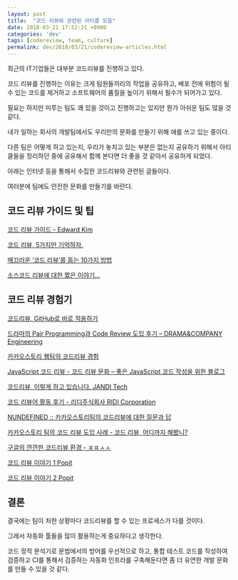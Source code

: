 ```yaml
---
layout: post
title:  "코드 리뷰와 관련된 아티클 모음"
date: 2018-03-21 17:52:21 +0900
categories: 'dev'
tags: [codereview, team, culture]
permalink: dev/2018/03/21/codereview-articles.html
---
```


최근의 IT기업들은 대부분 코드리뷰를 진행하고 있다.

코드 리뷰를 진행하는 이유는 크게 팀원들끼리의 작업을 공유하고, 배포 전에 위험이 될 수 있는 코드를 제거하고 소프트웨어의 품질을 높이기 위해서 필수가 되어가고 있다.

필요는 하지만 미루는 팀도 꽤 있을 것이고 진행하고는 있지만 뭔가 아쉬운 팀도 많을 것 같다.

내가 일하는 회사의 개발팀에서도 우리만의 문화를 만들기 위해 애를 쓰고 있는 중이다.

다른 팀은 어떻게 하고 있는지, 우리가 놓치고 있는 부분은 없는지 공유하기 위해서 아티클들을 정리하던 중에 공유해서 함께 본다면 더 좋을 것 같아서 공유하게 되었다.

아래는 인터넷 등을 통해서 수집한 코드리뷰와 관련된 글들이다.

여러분에 팀에도 안전한 문화를 만들기를 바란다.

## 코드 리뷰 가이드 및 팁

[코드 리뷰 가이드 - Edward Kim](http://www.haruair.com/blog/3116)

[코드 리뷰, 5가지만 기억하자.](https://silentsoft.kr/archives/20)

[매끄러운 ‘코드 리뷰’를 돕는 10가지 방법](http://www.bloter.net/archives/238819)

[소스코드 리뷰에 대한 짧은 이야기...](https://brunch.co.kr/@supims/11)

## 코드 리뷰 경험기

[코드리뷰, GitHub로 바로 적용하기](https://academy.realm.io/kr/posts/codereview-howto/)

[드라마의 Pair Programming과 Code Review 도입 후기 – DRAMA&COMPANY Engineering](http://blog.dramancompany.com/2016/05/%EB%93%9C%EB%9D%BC%EB%A7%88%EC%9D%98-pair-programming%EA%B3%BC-code-review-%EB%8F%84%EC%9E%85-%ED%9B%84%EA%B8%B0/)

[카카오스토리 웹팀의 코드리뷰 경험](https://www.slideshare.net/OhgyunAhn/ss-61189141)

[JavaScript 코드 리뷰 - 코드 리뷰 문화 – 좋은 JavaScript 코드 작성을 위한 블로그](https://cimfalab.github.io/deepscan/2016/08/code-review-1)

[코드리뷰, 이렇게 하고 있습니다. JANDI Tech](https://tosslab.github.io/codereview/2015/12/18/%EC%BD%94%EB%93%9C%EB%A6%AC%EB%B7%B0-%EC%9D%B4%EB%A0%87%EA%B2%8C-%ED%95%98%EA%B3%A0-%EC%9E%88%EB%8B%A4.html)

[코드 리뷰어 활동 후기 - 리디주식회사 RIDI Corporation](https://www.ridicorp.com/blog/2017/06/26/code-review/)

[NUNDEFINED :: 카카오스토리팀의 코드리뷰에 대한 질문과 답](http://blog.nundefined.com/62)

[카카오스토리 팀의 코드 리뷰 도입 사례 - 코드 리뷰, 어디까지 해봤니?](http://tech.kakao.com/2016/02/04/code-review/)

[구글의 깐깐한 코드리뷰 환경 - ㅍㅍㅅㅅ](http://ppss.kr/archives/90212)

[코드 리뷰 이야기 1 Popit](http://www.popit.kr/%EC%BD%94%EB%93%9C-%EB%A6%AC%EB%B7%B0-%EC%9D%B4%EC%95%BC%EA%B8%B0-1/)

[코드 리뷰 이야기 2 Popit](http://www.popit.kr/%EC%BD%94%EB%93%9C-%EB%A6%AC%EB%B7%B0-%EC%9D%B4%EC%95%BC%EA%B8%B02/)

## 결론

결국에는 팀이 처한 상황마다 코드리뷰를 할 수 있는 프로세스가 다를 것이다.

그래서 자동화 툴들을 많이 활용하는게 중요하다고 생각한다.

코드 정적 분석기로 문법에서의 방어를 우선적으로 하고, 통합 테스트 코드를 작성하여 검증하고 CI를 통해서 검증하는 자동화 인프라를 구축해둔다면 좀 더 유연한 개발 문화를 만들 수 있을 것 같다.
